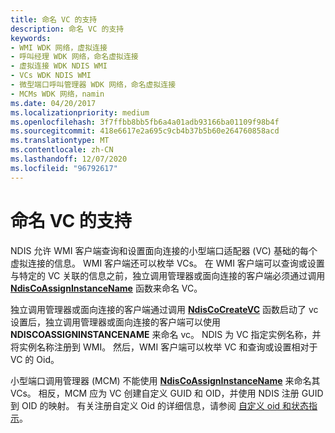```yaml
---
title: 命名 VC 的支持
description: 命名 VC 的支持
keywords:
- WMI WDK 网络，虚拟连接
- 呼叫经理 WDK 网络，命名虚拟连接
- 虚拟连接 WDK NDIS WMI
- VCs WDK NDIS WMI
- 微型端口呼叫管理器 WDK 网络，命名虚拟连接
- MCMs WDK 网络，namin
ms.date: 04/20/2017
ms.localizationpriority: medium
ms.openlocfilehash: 3f7ffbb8bb5fb6a4a01adb93166ba01109f98b4f
ms.sourcegitcommit: 418e6617e2a695c9cb4b37b5b60e264760858acd
ms.translationtype: MT
ms.contentlocale: zh-CN
ms.lasthandoff: 12/07/2020
ms.locfileid: "96792617"
---
```

# <a name="support-for-named-vcs"></a>命名 VC 的支持





NDIS 允许 WMI 客户端查询和设置面向连接的小型端口适配器 (VC) 基础的每个虚拟连接的信息。 WMI 客户端还可以枚举 VCs。 在 WMI 客户端可以查询或设置与特定的 VC 关联的信息之前，独立调用管理器或面向连接的客户端必须通过调用 [**NdisCoAssignInstanceName**](/windows-hardware/drivers/ddi/ndis/nf-ndis-ndiscoassigninstancename) 函数来命名 VC。

独立调用管理器或面向连接的客户端通过调用 [**NdisCoCreateVC**](/windows-hardware/drivers/ddi/ndis/nf-ndis-ndiscocreatevc) 函数启动了 vc 设置后，独立调用管理器或面向连接的客户端可以使用 **NDISCOASSIGNINSTANCENAME** 来命名 vc。 NDIS 为 VC 指定实例名称，并将实例名称注册到 WMI。 然后，WMI 客户端可以枚举 VC 和查询或设置相对于 VC 的 Oid。

小型端口调用管理器 (MCM) 不能使用 [**NdisCoAssignInstanceName**](/windows-hardware/drivers/ddi/ndis/nf-ndis-ndiscoassigninstancename) 来命名其 VCs。 相反，MCM 应为 VC 创建自定义 GUID 和 OID，并使用 NDIS 注册 GUID 到 OID 的映射。 有关注册自定义 Oid 的详细信息，请参阅 [自定义 oid 和状态指示](customized-oids-and-status-indications.md)。

 

